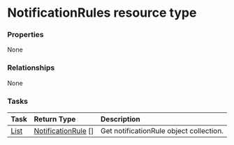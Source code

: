 # NotificationRules resource type



### Properties
None

### Relationships
None


### Tasks

| Task		   | Return Type	|Description|
|:---------------|:--------|:----------|
|[List](../api/notificationrule_list.md) | [NotificationRule](notificationrule.md) [] |Get notificationRule object collection. |

<!-- uuid: 5a5bfc74-e1d1-4203-8457-34add76831d8
2015-10-12 21:30:00 UTC -->